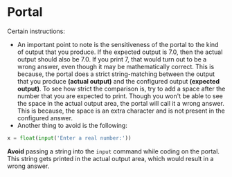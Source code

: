 # Portal

Certain instructions:

- An important point to note is the sensitiveness of the portal to the kind of output that you produce. If the expected output is $7.0$, then the actual output should also be $7.0$. If you print $7$, that would turn out to be a wrong answer, even though it may be mathematically correct. This is because, the portal does a strict string-matching between the output that you produce **(actual output)** and the configured output **(expected output)**. To see how strict the comparison is, try to add a space after the number that you are expected to print. Though you won't be able to see the space in the actual output area, the portal will call it a wrong answer. This is because, the space is an extra character and is not present in the configured answer.
- Another thing to avoid is the following:

```python
x = float(input('Enter a real number:'))
```

**Avoid** passing a string into the `input` command while coding on the portal. This string gets printed in the actual output area, which would result in a wrong answer.